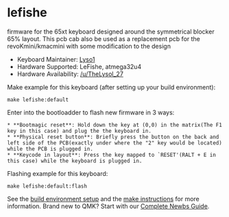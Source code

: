 # lefishe

firmware for the 65xt keyboard designed around the symmetrical blocker 65% layout.
This pcb cab also be used as a replacement pcb for the revoKmini/kmacmini with some modification to the design

* Keyboard Maintainer: [Lyso1](https://github.com/lyso1)
* Hardware Supported: LeFishe, atmega32u4
* Hardware Availability: [/u/TheLysol_27](https://www.reddit.com/user/TheLysol_27)

Make example for this keyboard (after setting up your build environment):

    make lefishe:default

Enter into the bootloadder to flash new firmware in 3 ways:

	* **Bootmagic reset**: Hold down the key at (0,0) in the matrix(The F1 key in this case) and plug the the keyboard in. 
	* **Physical reset button**: Briefly press the button on the back and left side of the PCB(exactly under where the "2" key would be located) while the PCB is plugged in.
	* **Keycode in layout**: Press the key mapped to `RESET'(RALT + E in this case) while the keyboard is plugged in. 

Flashing example for this keyboard:

    make lefishe:default:flash

See the [build environment setup](https://docs.qmk.fm/#/getting_started_build_tools) and the [make instructions](https://docs.qmk.fm/#/getting_started_make_guide) for more information. Brand new to QMK? Start with our [Complete Newbs Guide](https://docs.qmk.fm/#/newbs).
